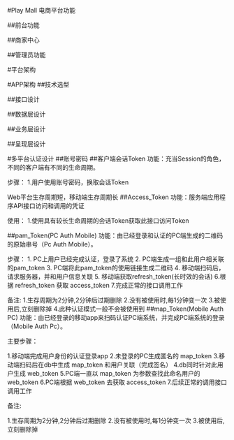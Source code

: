 #Play Mall 电商平台功能

##前台功能

##商家中心

##管理员功能

#平台架构

#APP架构
##技术选型

##接口设计

##数据层设计

##业务层设计

##呈现层设计


#多平台认证设计
##账号密码
##客户端会话Token
功能：充当Session的角色，不同的客户端有不同的生命周期。

步骤：
    1.用户使用账号密码，换取会话Token
    
Web平台生存周期短，移动端生存周期长
##Access_Token
功能：服务端应用程序API接口访问和调用的凭证

使用：
    1.使用具有较长生命周期的会话Token获取此接口访问Token

##pam_Token(PC Auth Mobile)
功能：由已经登录和认证的PC端生成的二维码的原始串号（Pc Auth Mobile）。

步骤：
    1. PC上用户已经完成认证，登录了系统
    2. PC端生成一组和此用户相关联的pam_token
    3. PC端将此pam_token的使用链接生成二维码
    4. 移动端扫码后，请求服务器，并和用户信息关联
    5. 移动端获取refresh_token(长时效的会话)
    6.根据 refresh_token 获取 access_token
    7.完成正常的接口调用工作
    
备注:
1.生存周期为2分钟,2分钟后过期删除
2.没有被使用时,每1分钟变一次
3.被使用后,立刻删除掉
4.此种认证模式一般不会被使用到
##map_Token(Mobile Auth PC)
功能：由已经登录的移动app来扫码认证PC端系统，并完成PC端系统的登录（Mobile Auth Pc）。

主要步骤：

1.移动端完成用户身份的认证登录app
2.未登录的PC生成匿名的 map_token
3.移动端扫码后在db中生成 map_token 和用户关联（完成签名）
4.db同时针对此用户生成 web_token
5.PC端一直以 map_token 为参数查找此命名用户的 web_token
6.PC端根据 web_token 去获取 access_token
7.后续正常的调用接口调用工作

备注:

1.生存周期为2分钟,2分钟后过期删除
2.没有被使用时,每1分钟变一次
3.被使用后,立刻删除掉